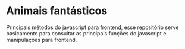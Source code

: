 # Animais fantásticos

Principais métodos do javascript para frontend, esse repositório serve basicamente para consultar as principais funções do javascript e manipulações para frontend.